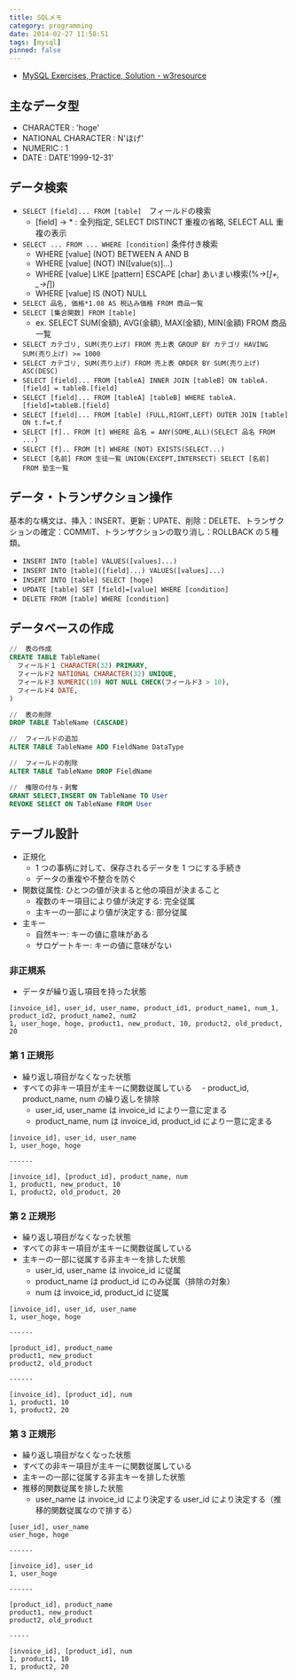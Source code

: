 ```yaml
---
title: SQLメモ
category: programming
date: 2014-02-27 11:58:51
tags: [mysql]
pinned: false
---
```


- [MySQL Exercises, Practice, Solution - w3resource](https://www.w3resource.com/mysql-exercises/)

## 主なデータ型

- CHARACTER : 'hoge'
- NATIONAL CHARACTER : N'ほげ'
- NUMERIC : 1
- DATE : DATE'1999-12-31'

## データ検索

- `SELECT [field]... FROM [table]`　フィールドの検索
  - [field] -> \* : 全列指定, SELECT DISTINCT 重複の省略, SELECT ALL 重複の表示
- `SELECT ... FROM ... WHERE [condition]` 条件付き検索
  - WHERE [value] (NOT) BETWEEN A AND B
  - WHERE [value] (NOT) IN([value(s)]...)
  - WHERE [value] LIKE [pattern] ESCAPE [char] あいまい検索(%->[*]+, \_->[*])
  - WHERE [value] IS (NOT) NULL
- `SELECT 品名, 価格*1.08 AS 税込み価格 FROM 商品一覧`
- `SELECT [集合関数] FROM [table]`
  - ex. SELECT SUM(金額), AVG(金額), MAX(金額), MIN(金額) FROM 商品一覧
- `SELECT カテゴリ, SUM(売り上げ) FROM 売上表 GROUP BY カテゴリ HAVING SUM(売り上げ) >= 1000`
- `SELECT カテゴリ, SUM(売り上げ) FROM 売上表 ORDER BY SUM(売り上げ) ASC(DESC)`
- `SELECT [field]... FROM [tableA] INNER JOIN [tableB] ON tableA.[field] = tableB.[field]`
- `SELECT [field]... FROM [tableA] [tableB] WHERE tableA.[field]=tableB.[field]`
- `SELECT [field]... FROM [table] (FULL,RIGHT,LEFT) OUTER JOIN [table] ON t.f=t.f`
- `SELECT [f].. FROM [t] WHERE 品名 = ANY(SOME,ALL)(SELECT 品名 FROM ...)`
- `SELECT [f].. FROM [t] WHERE (NOT) EXISTS(SELECT...)`
- `SELECT [名前] FROM 生徒一覧 UNION(EXCEPT,INTERSECT) SELECT [名前] FROM 塾生一覧`

## データ・トランザクション操作

基本的な構文は、挿入：INSERT、更新：UPATE、削除：DELETE、トランザクションの確定：COMMIT、トランザクションの取り消し：ROLLBACK の５種類。

- `INSERT INTO [table] VALUES([values]...)`
- `INSERT INTO [table]([field]...) VALUES([values]...)`
- `INSERT INTO [table] SELECT [hoge]`
- `UPDATE [table] SET [field]=[value] WHERE [condition]`
- `DELETE FROM [table] WHERE [condition]`

## データベースの作成

```sql
//  表の作成
CREATE TABLE TableName(
  フィールド１ CHARACTER(32) PRIMARY,
  フィールド2 NATIONAL CHARACTER(32) UNIQUE,
  フィールド3 NUMERIC(10) NOT NULL CHECK(フィールド3 > 10),
  フィールド4 DATE,
)

//  表の削除
DROP TABLE TableName (CASCADE)

//  フィールドの追加
ALTER TABLE TableName ADD FieldName DataType

//  フィールドの削除
ALTER TABLE TableName DROP FieldName

//  権限の付与・剥奪
GRANT SELECT,INSERT ON TableName TO User
REVOKE SELECT ON TableName FROM User
```

## テーブル設計

- 正規化
  - 1 つの事柄に対して、保存されるデータを 1 つにする手続き
  - データの重複や不整合を防ぐ
- 関数従属性: ひとつの値が決まると他の項目が決まること
  - 複数のキー項目により値が決定する: 完全従属
  - 主キーの一部により値が決定する: 部分従属
- 主キー
  - 自然キー: キーの値に意味がある
  - サロゲートキー: キーの値に意味がない

### 非正規系

- データが繰り返し項目を持った状態

```
[invoice_id], user_id, user_name, product_id1, product_name1, num_1, product_id2, product_name2, num2
1, user_hoge, hoge, product1, new_product, 10, product2, old_product, 20
```

### 第 1 正規形

- 繰り返し項目がなくなった状態
- すべての非キー項目が主キーに関数従属している
  　- product_id, product_name, num の繰り返しを排除
  - user_id, user_name は invoice_id により一意に定まる
  - product_name, num は invoice_id, product_id により一意に定まる

```
[invoice_id], user_id, user_name
1, user_hoge, hoge

------

[invoice_id], [product_id], product_name, num
1, product1, new_product, 10
1, product2, old_product, 20
```

### 第 2 正規形

- 繰り返し項目がなくなった状態
- すべての非キー項目が主キーに関数従属している
- 主キーの一部に従属する非主キーを排した状態
  - user_id, user_name は invoice_id に従属
  - product_name は product_id にのみ従属（排除の対象）
  - num は invoice_id, product_id に従属

```
[invoice_id], user_id, user_name
1, user_hoge, hoge

------

[product_id], product_name
product1, new_product
product2, old_product

------

[invoice_id], [product_id], num
1, product1, 10
1, product2, 20
```

### 第 3 正規形

- 繰り返し項目がなくなった状態
- すべての非キー項目が主キーに関数従属している
- 主キーの一部に従属する非主キーを排した状態
- 推移的関数従属を排した状態
  - user_name は invoice_id により決定する user_id により決定する（推移的関数従属なので排する）

```
[user_id], user_name
user_hoge, hoge

------

[invoice_id], user_id
1, user_hoge

------

[product_id], product_name
product1, new_product
product2, old_product

-----

[invoice_id], [product_id], num
1, product1, 10
1, product2, 20
```
